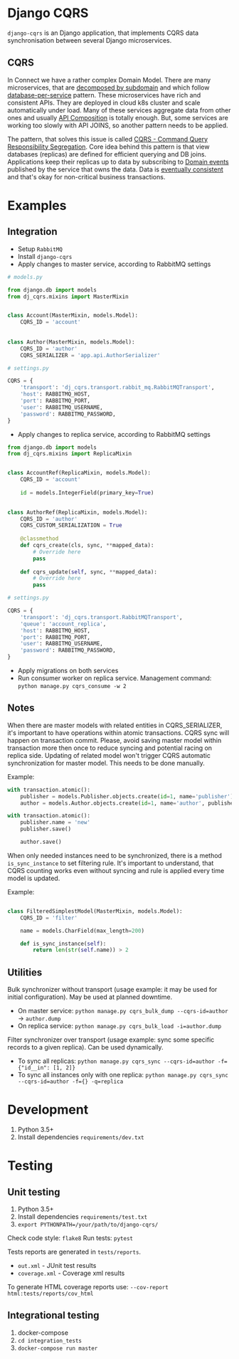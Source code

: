 Django CQRS
===========

`django-cqrs` is an Django application, that implements CQRS data synchronisation between several Django microservices.


CQRS
----
In Connect we have a rather complex Domain Model. There are many microservices, that are [decomposed by subdomain](https://microservices.io/patterns/decomposition/decompose-by-subdomain.html) and which follow [database-per-service](https://microservices.io/patterns/data/database-per-service.html) pattern. These microservices have rich and consistent APIs. They are deployed in cloud k8s cluster and scale automatically under load. Many of these services aggregate data from other ones and usually [API Composition](https://microservices.io/patterns/data/api-composition.html) is totally enough. But, some services are working too slowly with API JOINS, so another pattern needs to be applied.

The pattern, that solves this issue is called [CQRS - Command Query Responsibility Segregation](https://microservices.io/patterns/data/cqrs.html). Core idea behind this pattern is that view databases (replicas) are defined for efficient querying and DB joins. Applications keep their replicas up to data by subscribing to [Domain events](https://microservices.io/patterns/data/domain-event.html) published by the service that owns the data. Data is [eventually consistent](https://en.wikipedia.org/wiki/Eventual_consistency) and that's okay for non-critical business transactions.


Examples
========

Integration
-----------
* Setup `RabbitMQ`
* Install `django-cqrs`
* Apply changes to master service, according to RabbitMQ settings
```python
# models.py

from django.db import models
from dj_cqrs.mixins import MasterMixin


class Account(MasterMixin, models.Model):
    CQRS_ID = 'account'
    
    
class Author(MasterMixin, models.Model):
    CQRS_ID = 'author'
    CQRS_SERIALIZER = 'app.api.AuthorSerializer'
```

```python
# settings.py

CQRS = {
    'transport': 'dj_cqrs.transport.rabbit_mq.RabbitMQTransport',
    'host': RABBITMQ_HOST,
    'port': RABBITMQ_PORT,
    'user': RABBITMQ_USERNAME,
    'password': RABBITMQ_PASSWORD,
}

```
* Apply changes to replica service, according to RabbitMQ settings
```python
from django.db import models
from dj_cqrs.mixins import ReplicaMixin


class AccountRef(ReplicaMixin, models.Model):
    CQRS_ID = 'account'
    
    id = models.IntegerField(primary_key=True)
    

class AuthorRef(ReplicaMixin, models.Model):
    CQRS_ID = 'author'
    CQRS_CUSTOM_SERIALIZATION = True
    
    @classmethod
    def cqrs_create(cls, sync, **mapped_data):
        # Override here
        pass
        
    def cqrs_update(self, sync, **mapped_data):
        # Override here
        pass
```

```python
# settings.py

CQRS = {
    'transport': 'dj_cqrs.transport.RabbitMQTransport',
    'queue': 'account_replica',
    'host': RABBITMQ_HOST,
    'port': RABBITMQ_PORT,
    'user': RABBITMQ_USERNAME,
    'password': RABBITMQ_PASSWORD,
}
```
* Apply migrations on both services
* Run consumer worker on replica service. Management command: `python manage.py cqrs_consume -w 2`

Notes
-----

When there are master models with related entities in CQRS_SERIALIZER, it's important to have operations within atomic transactions.
CQRS sync will happen on transaction commit. Please, avoid saving master model within transaction more then once to reduce syncing and potential racing on replica side.
Updating of related model won't trigger CQRS automatic synchronization for master model. This needs to be done manually.

Example:
```python
with transaction.atomic():
    publisher = models.Publisher.objects.create(id=1, name='publisher')
    author = models.Author.objects.create(id=1, name='author', publisher=publisher)

with transaction.atomic():
    publisher.name = 'new'
    publisher.save()

    author.save()
```

When only needed instances need to be synchronized, there is a method `is_sync_instance` to set filtering rule. 
It's important to understand, that CQRS counting works even without syncing and rule is applied every time model is updated.

Example:
```python

class FilteredSimplestModel(MasterMixin, models.Model):
    CQRS_ID = 'filter'

    name = models.CharField(max_length=200)

    def is_sync_instance(self):
        return len(str(self.name)) > 2
```


Utilities
---------
Bulk synchronizer without transport (usage example: it may be used for initial configuration). May be used at planned downtime.
* On master service: `python manage.py cqrs_bulk_dump --cqrs-id=author` -> `author.dump`
* On replica service: `python manage.py cqrs_bulk_load -i=author.dump`

Filter synchronizer over transport (usage example: sync some specific records to a given replica). Can be used dynamically.
* To sync all replicas: `python manage.py cqrs_sync --cqrs-id=author -f={"id__in": [1, 2]}`
* To sync all instances only with one replica: `python manage.py cqrs_sync --cqrs-id=author -f={} -q=replica`

Development
===========

1. Python 3.5+
0. Install dependencies `requirements/dev.txt`

Testing
=======

Unit testing
------
1. Python 3.5+
0. Install dependencies `requirements/test.txt`
0. `export PYTHONPATH=/your/path/to/django-cqrs/`

Check code style: `flake8`
Run tests: `pytest`

Tests reports are generated in `tests/reports`. 
* `out.xml` - JUnit test results
* `coverage.xml` - Coverage xml results

To generate HTML coverage reports use:
`--cov-report html:tests/reports/cov_html`


Integrational testing
------
1. docker-compose
0. `cd integration_tests`
0. `docker-compose run master`
